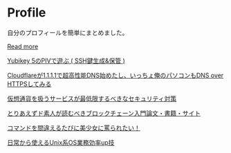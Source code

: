 <div class="jumbotron">
<h1 class="display-4">Profile</h1>
<p class="lead">自分のプロフィールを簡単にまとめました。</p>
<a class="btn btn-primary btn-lg" href="#/page/profile">Read more</a>
</div>

[Yubikey 5のPIVで遊ぶ ( SSH鍵生成&保管 )](#/page/Yubikey)

[Cloudflareが1.1.1.1で超高性能DNS始めたし、いっちょ俺のパソコンもDNS over HTTPSしてみる](#/page/dns-over-https)

[仮想通貨を扱うサービスが最低限するべきなセキュリティ対策](#/page/blockchain-service)

[とりあえずド素人が読むべきブロックチェーン入門論文・書籍・サイト](#/page/learn-blockchain)

[コマンドを間違えるたびに美少女に罵られたい！](#/page/when-command-fail)

[日常から使えるUnix系OS業務効率up技](#/page/unix-tools)

